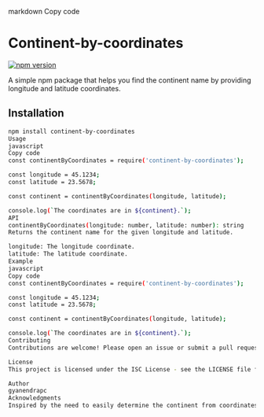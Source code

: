 markdown
Copy code
# Continent-by-coordinates

[![npm version](https://badge.fury.io/js/continent-by-coordinates.svg)](https://badge.fury.io/js/continent-by-coordinates)

A simple npm package that helps you find the continent name by providing longitude and latitude coordinates.

## Installation

```bash
npm install continent-by-coordinates
Usage
javascript
Copy code
const continentByCoordinates = require('continent-by-coordinates');

const longitude = 45.1234;
const latitude = 23.5678;

const continent = continentByCoordinates(longitude, latitude);

console.log(`The coordinates are in ${continent}.`);
API
continentByCoordinates(longitude: number, latitude: number): string
Returns the continent name for the given longitude and latitude.

longitude: The longitude coordinate.
latitude: The latitude coordinate.
Example
javascript
Copy code
const continentByCoordinates = require('continent-by-coordinates');

const longitude = 45.1234;
const latitude = 23.5678;

const continent = continentByCoordinates(longitude, latitude);

console.log(`The coordinates are in ${continent}.`);
Contributing
Contributions are welcome! Please open an issue or submit a pull request.

License
This project is licensed under the ISC License - see the LICENSE file for details.

Author
gyanendrapc
Acknowledgments
Inspired by the need to easily determine the continent from coordinates.